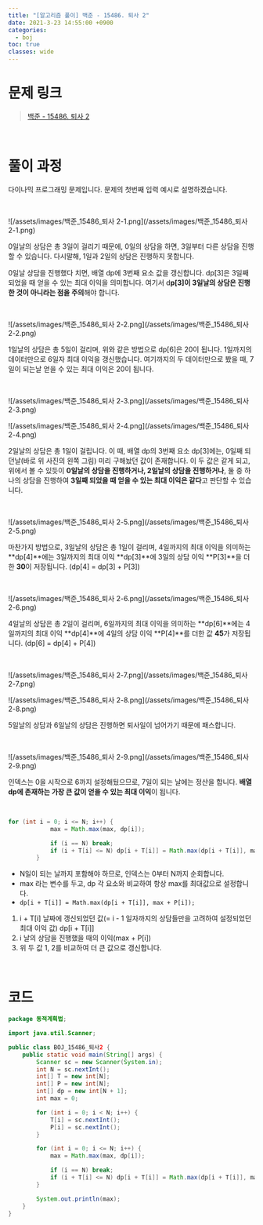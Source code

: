 ```yaml
---
title: "[알고리즘 풀이] 백준 - 15486. 퇴사 2"
date: 2021-3-23 14:55:00 +0900
categories:
  - boj
toc: true
classes: wide
---
```


# 문제 링크

> [백준 - 15486. 퇴사 2](https://www.acmicpc.net/problem/15486)

<br>

# 풀이 과정

다이나믹 프로그래밍 문제입니다. 문제의 첫번째 입력 예시로 설명하겠습니다.

<br>

![/assets/images/백준_15486_퇴사 2-1.png](/assets/images/백준_15486_퇴사 2-1.png)

0일날의 상담은 총 3일이 걸리기 때문에, 0일의 상담을 하면, 3일부터 다른 상담을 진행할 수 있습니다. 다시말해, 1일과 2일의 상담은 진행하지 못합니다.

0일날 상담을 진행했다 치면, 배열 dp에 3번째 요소 값을 갱신합니다. dp[3]은 3일째 되었을 때 얻을 수 있는 최대 이익을 의미합니다. 여기서 d**p[3]이 3일날의 상담은 진행한 것이 아니라는 점을 주의**해야 합니다.

<br>

![/assets/images/백준_15486_퇴사 2-2.png](/assets/images/백준_15486_퇴사 2-2.png)

1일날의 상담은 총 5일이 걸리며, 위와 같은 방법으로 dp[6]은 20이 됩니다. 1일까지의 데이터만으로 6일자 최대 이익을 갱신했습니다. 여기까지의 두 데이터만으로 봤을 때, 7일이 되는날 얻을 수 있는 최대 이익은 20이 됩니다.

<br>

![/assets/images/백준_15486_퇴사 2-3.png](/assets/images/백준_15486_퇴사 2-3.png)

![/assets/images/백준_15486_퇴사 2-4.png](/assets/images/백준_15486_퇴사 2-4.png)

2일날의 상담은 총 1일이 걸립니다. 이 때, 배열 dp의 3번째 요소 dp[3]에는, 0일째 되던날(바로 위 사진의 왼쪽 그림) 미리 구해놨던 값이 존재합니다. 이 두 값은 같게 되고, 위에서 볼 수 있듯이 **0일날의 상담을 진행하거나, 2일날의 상담을 진행하거나**, 둘 중 하나의 상담을 진행하여 **3일째 되었을 때 얻을 수 있는 최대 이익은 같다**고 판단할 수 있습니다.

<br>

![/assets/images/백준_15486_퇴사 2-5.png](/assets/images/백준_15486_퇴사 2-5.png)

마찬가지 방법으로, 3일날의 상담은 총 1일이 걸리며, 4일까지의 최대 이익을 의미하는 **dp[4]**에는 3일까지의 최대 이익 **dp[3]**에 3일의 상담 이익 **P[3]**을 더한 **30**이 저장됩니다. (dp[4] = dp[3] + P[3])

<br>

![/assets/images/백준_15486_퇴사 2-6.png](/assets/images/백준_15486_퇴사 2-6.png)

4일날의 상담은 총 2일이 걸리며, 6일까지의 최대 이익을 의미하는 **dp[6]**에는 4일까지의 최대 이익 **dp[4]**에 4일의 상담 이익 **P[4]**를 더한 값 **45**가 저장됩니다. (dp[6] = dp[4] + P[4])

<br>

![/assets/images/백준_15486_퇴사 2-7.png](/assets/images/백준_15486_퇴사 2-7.png)

![/assets/images/백준_15486_퇴사 2-8.png](/assets/images/백준_15486_퇴사 2-8.png)

5일날의 상담과 6일날의 상담은 진행하면 퇴사일이 넘어가기 때문에 패스합니다.

<br>

![/assets/images/백준_15486_퇴사 2-9.png](/assets/images/백준_15486_퇴사 2-9.png)

인덱스는 0을 시작으로 6까지 설정해뒀으므로, 7일이 되는 날에는 정산을 합니다. **배열 dp에 존재하는 가장 큰 값이 얻을 수 있는 최대 이익**이 됩니다.

<br>

```java
for (int i = 0; i <= N; i++) {
            max = Math.max(max, dp[i]);

            if (i == N) break;
            if (i + T[i] <= N) dp[i + T[i]] = Math.max(dp[i + T[i]], max + P[i]);
        }
```

- N일이 되는 날까지 포함해야 하므로, 인덱스는 0부터 N까지 순회합니다.
- max 라는 변수를 두고, dp 각 요소와 비교하여 항상 max를 최대값으로 설정합니다.
- `dp[i + T[i]] = Math.max(dp[i + T[i]], max + P[i]);`
1. i + T[i] 날짜에 갱신되었던 값(= i - 1 일자까지의 상담들만을 고려하여 설정되었던 최대 이익 값) dp[i + T[i]]
2. i 날의 상담을 진행했을 때의 이익(max + P[i])
3. 위 두 값 1, 2를 비교하여 더 큰 값으로 갱신합니다.

<br>

# 코드

```java
package 동적계획법;

import java.util.Scanner;

public class BOJ_15486_퇴사2 {
    public static void main(String[] args) {
        Scanner sc = new Scanner(System.in);
        int N = sc.nextInt();
        int[] T = new int[N];
        int[] P = new int[N];
        int[] dp = new int[N + 1];
        int max = 0;

        for (int i = 0; i < N; i++) {
            T[i] = sc.nextInt();
            P[i] = sc.nextInt();
        }

        for (int i = 0; i <= N; i++) {
            max = Math.max(max, dp[i]);

            if (i == N) break;
            if (i + T[i] <= N) dp[i + T[i]] = Math.max(dp[i + T[i]], max + P[i]);
        }

        System.out.println(max);
    }
}
```
